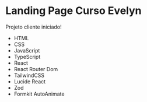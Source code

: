 # Landing Page Curso Evelyn

Projeto cliente iniciado!

- HTML
- CSS
- JavaScript
- TypeScript
- React
- React Router Dom
- TailwindCSS
- Lucide React
- Zod
- Formkit AutoAnimate